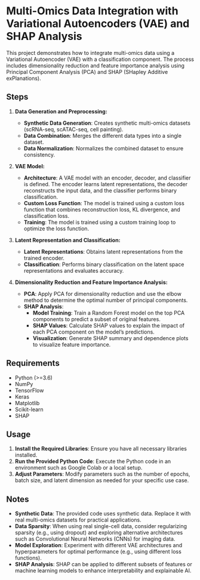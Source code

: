 
# Multi-Omics Data Integration with Variational Autoencoders (VAE) and SHAP Analysis

This project demonstrates how to integrate multi-omics data using a Variational Autoencoder (VAE) with a classification component. The process includes dimensionality reduction and feature importance analysis using Principal Component Analysis (PCA) and SHAP (SHapley Additive exPlanations).

## Steps

1. **Data Generation and Preprocessing:**
   - **Synthetic Data Generation**: Creates synthetic multi-omics datasets (scRNA-seq, scATAC-seq, cell painting).
   - **Data Combination**: Merges the different data types into a single dataset.
   - **Data Normalization**: Normalizes the combined dataset to ensure consistency.

2. **VAE Model:**
   - **Architecture**: A VAE model with an encoder, decoder, and classifier is defined. The encoder learns latent representations, the decoder reconstructs the input data, and the classifier performs binary classification.
   - **Custom Loss Function**: The model is trained using a custom loss function that combines reconstruction loss, KL divergence, and classification loss.
   - **Training**: The model is trained using a custom training loop to optimize the loss function.

3. **Latent Representation and Classification:**
   - **Latent Representations**: Obtains latent representations from the trained encoder.
   - **Classification**: Performs binary classification on the latent space representations and evaluates accuracy.

4. **Dimensionality Reduction and Feature Importance Analysis:**
   - **PCA**: Apply PCA for dimensionality reduction and use the elbow method to determine the optimal number of principal components.
   - **SHAP Analysis**:
     - **Model Training**: Train a Random Forest model on the top PCA components to predict a subset of original features.
     - **SHAP Values**: Calculate SHAP values to explain the impact of each PCA component on the model’s predictions.
     - **Visualization**: Generate SHAP summary and dependence plots to visualize feature importance.

## Requirements

- Python (>=3.6)
- NumPy
- TensorFlow
- Keras
- Matplotlib
- Scikit-learn
- SHAP

## Usage

1. **Install the Required Libraries**: Ensure you have all necessary libraries installed.
2. **Run the Provided Python Code**: Execute the Python code in an environment such as Google Colab or a local setup.
3. **Adjust Parameters**: Modify parameters such as the number of epochs, batch size, and latent dimension as needed for your specific use case.

## Notes

- **Synthetic Data**: The provided code uses synthetic data. Replace it with real multi-omics datasets for practical applications.
- **Data Sparsity**: When using real single-cell data, consider regularizing sparsity (e.g., using dropout) and exploring alternative architectures such as Convolutional Neural Networks (CNNs) for imaging data.
- **Model Exploration**: Experiment with different VAE architectures and hyperparameters for optimal performance (e.g., using different loss functions).
- **SHAP Analysis**: SHAP can be applied to different subsets of features or machine learning models to enhance interpretability and explainable AI.
